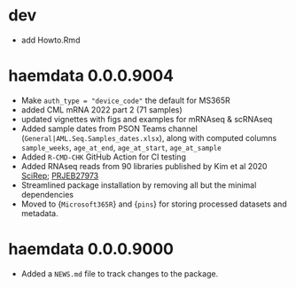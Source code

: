 

# dev
* add Howto.Rmd
# haemdata 0.0.0.9004
* Make `auth_type = "device_code"` the default for MS365R
* added CML mRNA 2022 part 2 (71 samples)
* updated vignettes with figs and examples for mRNAseq & scRNAseq
* Added sample dates from PSON Teams channel (`General|AML.Seq.Samples_dates.xlsx`), along with computed columns `sample_weeks`, `age_at_end`, `age_at_start`, `age_at_sample`
* Added `R-CMD-CHK` GitHub Action for CI testing
* Added RNAseq reads from 90 libraries published by Kim et al 2020 [SciRep](https://www.nature.com/articles/s41598-020-76933-2); [PRJEB27973](https://www.ncbi.nlm.nih.gov/bioproject/?term=PRJEB27973)
* Streamlined package installation by removing all but the minimal dependencies
* Moved to {`Microsoft365R`} and {`pins`} for storing processed datasets and metadata. 
  
# haemdata 0.0.0.9000

* Added a `NEWS.md` file to track changes to the package.
